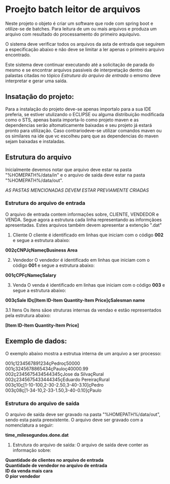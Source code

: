 # Proejto batch leitor de arquivos

Neste projeto o objeto é criar um software que rode com spring boot e otilize-se de batches. Para leitura de um ou mais arquivos 
e produza um arquivo com resultado do processamento do primeiro aquiquivo.

O sistema deve verificar todos os arquivos da asta de entrada que seguirem a especificação abaixo e não deve se limitar a 
ler apenas o primeiro arquivo encontrado.

Este sistema deve continuar executando até a solicitação de parada do mesmo e se encontrar arquivos passiveis de interpretação
dentro das palastas citadas no tópico *Estrutura do arquivo de entrada* o emsmo deve interpretar e gerar uma saída.

## Insatação do projeto:
  Para a instalação do projeto deve-se apenas importalo para a sua IDE preferia, se estiver utulizando o ECLIPSE ou alguma 
distribuição modificada como o STS, apenas basta importa-lo como projeto maven e as dependencias serão altomaticamente baixadas
e seu projeto já estará pronto para utilização. Caso contrariodeve-se utilizar comandos maven ou os similares na ide que vc escolheu
parq que as dependencias do maven sejam baixadas e instaladas.



## Estrutura do arquivo

Inicialmente devemos notar que arquivo deve estar na pasta "%HOMEPATH%/data/in" e o arquivo de saida deve estar na pasta "%HOMEPATH%/data/out".

*AS PASTAS MENCIONADAS DEVEM ESTAR PREVIAMENTE CRIADAS*

### Estrutura do arquivo de entrada

O arquivo de entrada contem informações sobre, CLIENTE, VENDEDOR e VENDA. Segue agora a estrutura cada linha representando
as informçãoes apresentadas. Estes arquivos também devem apresentar a extenção ".dat" 

1. Cliente 
  O cliente é identificado em linhas que iniciam com o código **002** e segue a estrutura abaixo:
  
  **002çCNPJçNameçBusiness Area**
  
2. Vendedor
  O vendedor é identificado em linhas que iniciam com o código **001** e segue a estrutura abaixo:
  
  **001çCPFçNameçSalary**
  
3. Venda 
  O venda é identificado em linhas que iniciam com o código **003** e segue a estrutura abaixo:
  
  **003çSale IDç[Item ID-Item Quantity-Item Price]çSalesman name**
  
3.1 Itens
  Os itens sãoe struturas internas da vendao e estão representados pela estrutura abaixo:
  
  **[Item ID-Item Quantity-Item Price]**
  
  
## Exemplo de dados:

O exemplo abaixo mostra a estrutua interna de um arquivo a ser processo: 

001ç1234567891234çPedroç50000<br/>
001ç3245678865434çPauloç40000.99<br/>
002ç2345675434544345çJose da SilvaçRural<br/>
002ç2345675433444345çEduardo PereiraçRural<br/>
003ç10ç[1-10-100,2-30-2.50,3-40-3.10]çPedro<br/>
003ç08ç[1-34-10,2-33-1.50,3-40-0.10]çPaulo<br/>


### Estrutura do arquivo de saída

O arquivo de saída deve ser gravado na pasta "%HOMEPATH%/data/out", sendo esta pasta preexistente. O arquivo deve 
ser gravado com a nomenclatura a seguir:

**time_milesegundos.done.dat**

1. Estrutura do arquivo de saída:
  O arquivo de saída deve conter as informação sobre:
  
  **Quantidade de clientes no arquivo de entrada**<br/>
  **Quantidade de vendedor no arquivo de entrada**<br/>
  **ID da venda mais cara**<br/>
  **O pior vendedor**<br/>
  

